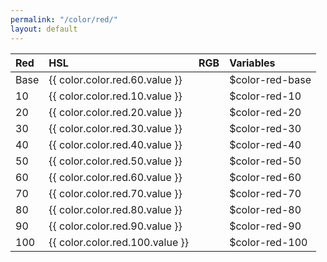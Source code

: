```yaml
---
permalink: "/color/red/"
layout: default
---
```


<div class="container">
  <div class="background-red-10 midt-color"></div>
  <div class="background-red-20 midt-color"></div>
  <div class="background-red-30 midt-color"></div>
  <div class="background-red-40 midt-color"></div>
  <div class="background-red-50 midt-color"></div>
  <div class="background-red-60 midt-color"></div>
  <div class="background-red-70 midt-color"></div>
  <div class="background-red-80 midt-color"></div>
  <div class="background-red-90 midt-color"></div>
  <div class="background-red-100 midt-color"></div>
</div>

| Red | HSL | RGB | Variables |
| :--- | :--- | :--- | :--- |
| <span class="row-title background-red-base">Base</span> | {{ color.color.red.60.value }} | | $color-red-base |
| <span class="row-title background-red-10">10</span> | {{ color.color.red.10.value }} | | $color-red-10 |
| <span class="row-title background-red-20">20</span> | {{ color.color.red.20.value }} | | $color-red-20 |
| <span class="row-title background-red-30">30</span> | {{ color.color.red.30.value }} | | $color-red-30 |
| <span class="row-title background-red-40">40</span> | {{ color.color.red.40.value }} | | $color-red-40 |
| <span class="row-title background-red-50">50</span> | {{ color.color.red.50.value }} | | $color-red-50 |
| <span class="row-title background-red-60">60</span> | {{ color.color.red.60.value }} | | $color-red-60 |
| <span class="row-title background-red-70 color-white-base">70</span> | {{ color.color.red.70.value }} | | $color-red-70 |
| <span class="row-title background-red-80 color-white-base">80</span> | {{ color.color.red.80.value }} | | $color-red-80 |
| <span class="row-title background-red-90 color-white-base">90</span> | {{ color.color.red.90.value }} | | $color-red-90 |
| <span class="row-title background-red-100 color-white-base">100</span> | {{ color.color.red.100.value }} | | $color-red-100 |
